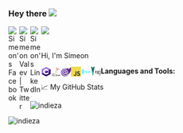 ### Hey there <img src="https://media.giphy.com/media/hvRJCLFzcasrR4ia7z/giphy.gif" width="25px">
<a href="https://www.facebook.com/valev.simeon/">
  <img align="left" alt="Simeon's Facebook" width="22px" src="https://raw.githubusercontent.com/peterthehan/peterthehan/master/assets/facebook.svg" />
</a>
<a href="https://twitter.com/simeon_valev">
  <img align="left" alt="Simeon Valev | Twitter" width="22px" src="https://raw.githubusercontent.com/peterthehan/peterthehan/master/assets/twitter.svg" />
</a>
<a href="https://www.linkedin.com/in/simeon-valev-aa1aa4136/">
  <img align="left" alt="Simeon's LinkedIn" width="22px" src="https://raw.githubusercontent.com/peterthehan/peterthehan/master/assets/linkedin.svg" />
</a>

![](https://visitor-badge.glitch.me/badge?page_id=indieza)

<br />
Hi, I'm Simeon

**Languages and Tools:**
<img align="left" alt="GIF" src="https://github.com/indieza/indieza/blob/main/C-Sharp%20Icon.png?raw=true" width="20" height="20" />
<img align="left" alt="GIF" src="https://github.com/indieza/indieza/blob/main/MsSQL%20Icon.png?raw=true" width="20" height="20" />
<img align="left" alt="GIF" src="https://github.com/indieza/indieza/blob/main/Blazor%20Icon.png?raw=true" width="20" height="20" />
<img align="left" alt="GIF" src="https://github.com/indieza/indieza/blob/main/JavaScript%20Icon.png?raw=true" width="20" height="20" />
<img align="left" alt="GIF" src="https://github.com/indieza/indieza/blob/main/ReactJS%20Logo.png?raw=true" width="20" height="20" />
<img align="left" alt="GIF" src="https://github.com/indieza/indieza/blob/main/VueJS%20Logo.png?raw=true" width="20" height="20" />

📈 My GitHub Stats

<p align="left"> <img src="https://github-readme-stats.vercel.app/api?username=indieza&show_icons=true&theme=gotham" alt="indieza" />
<p align="left"> <img src="https://github-readme-stats.vercel.app/api/top-langs/?username=indieza&langs_count=8&title_color=fff&icon_color=79ff97&text_color=9f9f9f&bg_color=151515" alt="indieza" />

